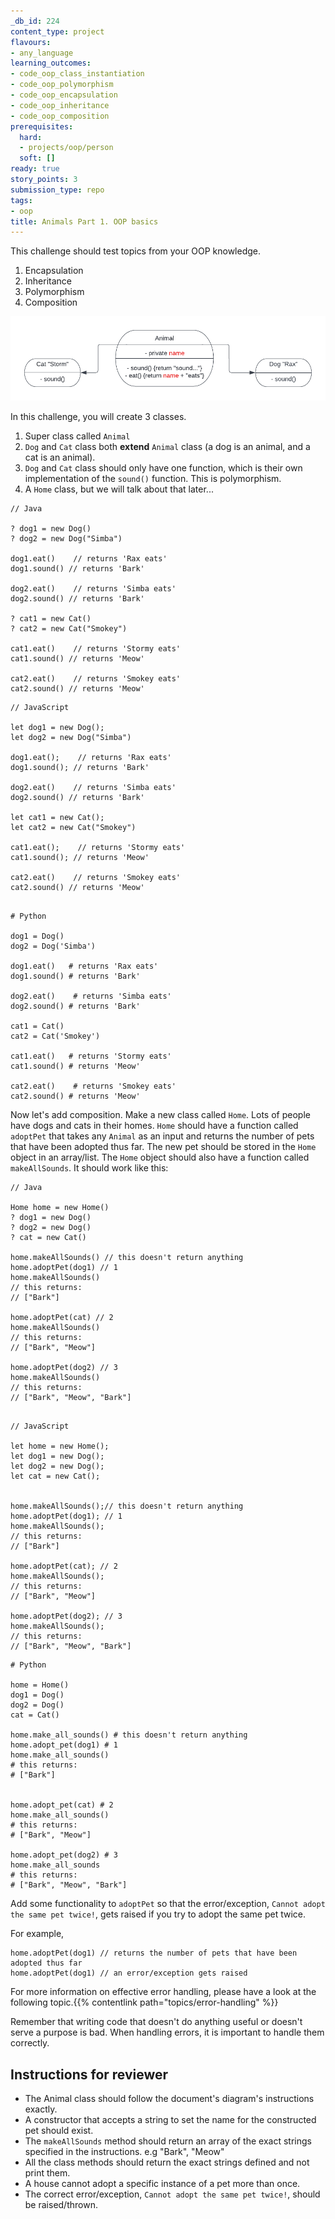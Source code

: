 ```yaml
---
_db_id: 224
content_type: project
flavours:
- any_language
learning_outcomes:
- code_oop_class_instantiation
- code_oop_polymorphism
- code_oop_encapsulation
- code_oop_inheritance
- code_oop_composition
prerequisites:
  hard:
  - projects/oop/person
  soft: []
ready: true
story_points: 3
submission_type: repo
tags:
- oop
title: Animals Part 1. OOP basics
---
```


This challenge should test topics from your OOP knowledge.

1. Encapsulation
2. Inheritance
3. Polymorphism
4. Composition

![Animal Flow Diagram](animals-diagram.png)

In this challenge, you will create 3 classes.

1. Super class called `Animal`
2. `Dog` and `Cat` class both **extend** `Animal` class (a dog is an animal, and a cat is an animal).
3. `Dog` and `Cat` class should only have one function, which is their own implementation of the `sound()` function. This is polymorphism.
4. A `Home` class, but we will talk about that later...

```
// Java

? dog1 = new Dog()
? dog2 = new Dog("Simba")

dog1.eat()    // returns 'Rax eats'
dog1.sound() // returns 'Bark'

dog2.eat()    // returns 'Simba eats'
dog2.sound() // returns 'Bark'

? cat1 = new Cat()
? cat2 = new Cat("Smokey")

cat1.eat()    // returns 'Stormy eats'
cat1.sound() // returns 'Meow'

cat2.eat()    // returns 'Smokey eats'
cat2.sound() // returns 'Meow'
```

```
// JavaScript

let dog1 = new Dog();
let dog2 = new Dog("Simba")

dog1.eat();    // returns 'Rax eats'
dog1.sound(); // returns 'Bark'

dog2.eat()    // returns 'Simba eats'
dog2.sound() // returns 'Bark'

let cat1 = new Cat();
let cat2 = new Cat("Smokey")

cat1.eat();    // returns 'Stormy eats'
cat1.sound(); // returns 'Meow'

cat2.eat()    // returns 'Smokey eats'
cat2.sound() // returns 'Meow'

```

```

# Python

dog1 = Dog()
dog2 = Dog('Simba')

dog1.eat()   # returns 'Rax eats'
dog1.sound() # returns 'Bark'

dog2.eat()    # returns 'Simba eats'
dog2.sound() # returns 'Bark'

cat1 = Cat()
cat2 = Cat('Smokey')

cat1.eat()   # returns 'Stormy eats'
cat1.sound() # returns 'Meow'

cat2.eat()    # returns 'Smokey eats'
cat2.sound() # returns 'Meow'

```

Now let's add composition. Make a new class called `Home`. Lots of people have dogs and cats in their homes. `Home` should have a function called `adoptPet` that takes any `Animal` as an input and returns the number of pets that have been adopted thus far. The new pet should be stored in the `Home` object in an array/list. The `Home` object should also have a function called `makeAllSounds`. It should work like this:

```
// Java

Home home = new Home()
? dog1 = new Dog()
? dog2 = new Dog()
? cat = new Cat()

home.makeAllSounds() // this doesn't return anything
home.adoptPet(dog1) // 1
home.makeAllSounds()
// this returns:
// ["Bark"]

home.adoptPet(cat) // 2
home.makeAllSounds()
// this returns:
// ["Bark", "Meow"]

home.adoptPet(dog2) // 3
home.makeAllSounds()
// this returns:
// ["Bark", "Meow", "Bark"]


```

```
// JavaScript

let home = new Home();
let dog1 = new Dog();
let dog2 = new Dog();
let cat = new Cat();


home.makeAllSounds();// this doesn't return anything
home.adoptPet(dog1); // 1
home.makeAllSounds();
// this returns:
// ["Bark"]

home.adoptPet(cat); // 2
home.makeAllSounds();
// this returns:
// ["Bark", "Meow"]

home.adoptPet(dog2); // 3
home.makeAllSounds();
// this returns:
// ["Bark", "Meow", "Bark"]
```

```
# Python

home = Home()
dog1 = Dog()
dog2 = Dog()
cat = Cat()

home.make_all_sounds() # this doesn't return anything
home.adopt_pet(dog1) # 1
home.make_all_sounds()
# this returns:
# ["Bark"]


home.adopt_pet(cat) # 2
home.make_all_sounds()
# this returns:
# ["Bark", "Meow"]

home.adopt_pet(dog2) # 3
home.make_all_sounds
# this returns:
# ["Bark", "Meow", "Bark"]
```

Add some functionality to `adoptPet` so that the error/exception, `Cannot adopt the same pet twice!`, gets raised if you try to adopt the same pet twice.

For example,

```
home.adoptPet(dog1) // returns the number of pets that have been adopted thus far
home.adoptPet(dog1) // an error/exception gets raised
```
For more information on effective error handling, please have a look at the following topic.{{% contentlink path="topics/error-handling" %}}

Remember that writing code that doesn't do anything useful or doesn't serve a purpose is bad. When handling errors, it is important to handle them correctly.
## Instructions for reviewer

- The Animal class should follow the document's diagram's instructions exactly.
- A constructor that accepts a string to set the name for the constructed pet should exist.
- The `makeAllSounds` method should return an array of the exact strings specified in the instructions. e.g "Bark", "Meow"
- All the class methods should return the exact strings defined and not print them.
- A house cannot adopt a specific instance of a pet more than once.
- The correct error/exception, `Cannot adopt the same pet twice!`, should be raised/thrown.